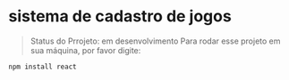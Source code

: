 <h1>sistema de cadastro de jogos</h1>

> Status do Prrojeto: em desenvolvimento
Para rodar esse projeto em sua máquina, por favor digite:

```
npm install react
```
